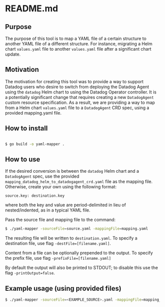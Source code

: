 # README.md

## Purpose

The purpose of this tool is to map a YAML file of a certain structure to another YAML file of a different structure. For instance, migrating a Helm chart `values.yaml` file to another `values.yaml` file after a significant chart update.

## Motivation

The motivation for creating this tool was to provide a way to support Datadog users who desire to switch from deploying the Datadog Agent using the `datadog` Helm chart to using the Datadog Operator controller. It is a potentially significant change that requires creating a new `DatadogAgent` custom resource specification. As a result, we are providing a way to map from a Helm chart `values.yaml` file to a `DatadogAgent` CRD spec, using a provided mapping.yaml file.

## How to install

```bash

$ go build -o yaml-mapper .

```

## How to use

If the desired conversion is between the `datadog` Helm chart and a `DatadogAgent` spec, use the provided `mapping_datadog_helm_to_datadogagent_crd.yaml` file as the mapping file. Otherwise, create your own using the following format:

```
source.key: destination.key
```

where both the key and value are period-delimited in lieu of nested/indented, as in a typical YAML file.

Pass the source file and mapping file to the command:

```bash
$ ./yaml-mapper -sourceFile=source.yaml -mappingFile=mapping.yaml

```

The resulting file will be written to `destination.yaml`. To specify a destination file, use flag `-destFile=[filename.yaml]`.

Content from a file can be optionally prepended to the output. To specify the prefix file, use flag `-prefixFile=[filename.yaml]`

By default the output will also be printed to STDOUT; to disable this use the flag `-printOutput=false`.

## Example usage (using provided files)

```bash
$ ./yaml-mapper -sourceFile=<EXAMPLE_SOURCE>.yaml -mappingFile=mapping_datadog_helm_to_datadogagent_crd.yaml -prefixFile=<EXAMPLE_PREFIX>.yaml
```